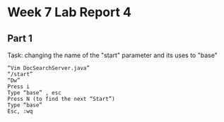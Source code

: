 # Week 7 Lab Report 4

## Part 1 

Task: changing the name of the "start" parameter and its uses to "base"

````
“Vim DocSearchServer.java”
“/start”
“Dw”
Press i
Type “base” , esc
Press N (to find the next “Start”)
Type “base”
Esc, :wq

